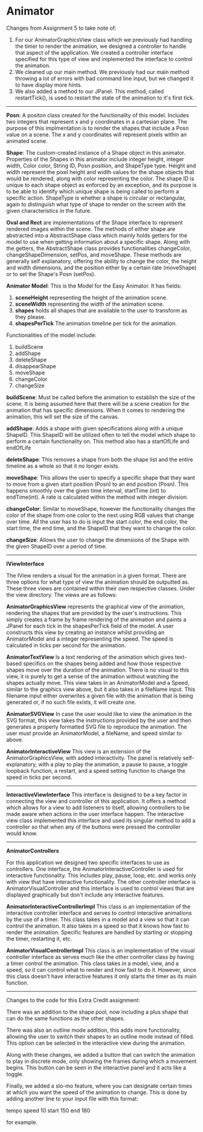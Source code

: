 # Animator

Changes from Assignment 5 to take note of:

1. For our AnimatorGraphicsView class which we previously had handling the timer to render the 
animation, we designed a controller to handle that aspect of the application. We created a 
controller interface specified for this type of view and implemented the interface to control the animation.
2. We cleaned up our main method. We previously had our main method throwing a lot of errors
with bad command line input, but we changed it to have display more hints. 
3. We also added a method to our JPanel. This method, called restartTick(), is used to restart the state of 
the animation to it's first tick.

------------------------------------------------------------------------------------------------------------------------------------------------------------------------------

**Posn**: A positon class created for the functionality of this model. Includes two integers that represent x and y coordinates in a cartesian plane. The
purpose of this implmentation is to render the shapes that include a Posn value on a scene. The x and y coordinates will represent pixels within an animated scene.

**Shape**: The custom-created instance of a Shape object in this animator. Properties of the Shapes in this animator include integer height, integer width, 
Color color, String ID, Posn position, and ShapeType type. Height and width represent the pixel height and width values for the shape objects that
would be rendered, along with color representing the color. The shape ID is unique to each shape object as enforced by an exception, and its purpose is to be able
to identify which unique shape is being called to perform a specific action. ShapeType is whether a shape is circular or rectangular, again to distinguish what type of
shape to render on the screen with the given characteristics in the future.

**Oval and Rect** are implementations of the Shape interface to represent rendered images within the scene. The methods of either shape are abstracted into a AbstractShape
class which mainly holds getters for the model to use when getting information about a specific shape. Along with the getters, the AbstractShape class provides
functionalities changeColor, changeShapeDimension, setPos, and moveShape. These methods are generally self explanatory, offering the ability to change the color, the 
height and width dimensions, and the position either by a certain rate (moveShape) or to set the Shape's Posn (setPos).

**Animator Model**: This is the Model for the Easy Animator. It has fields:
1. **sceneHeight** representing the height of the animation scene.
2. **sceneWidth** representing the width of the animation scene.
3. **shapes** holds all shapes that are available to the user to transform as they please.
4. **shapesPerTick** The animation timeline per tick for the animation.

Functionalities of the model include:
1. buildScene
2. addShape
3. deleteShape
4. disappearShape
5. moveShape
6. changeColor
7. changeSize

**buildScene**: Must be called before the animation to establish the size of the scene. It is being assumed here that there
will be a scene creation for the animation that has specific dimensions. When it comes to rendering the animation, this
will set the size of the canvas.

**addShape**: Adds a shape with given specifications along with a unique ShapeID. This ShapeID will be utilized often to tell the model which shape to perform
a certain functionality on. This method also has a startOfLife and endOfLife 

**deleteShape**: This removes a shape from both the shape list and the entire timeline as a whole so that it no longer exists.

**moveShape**: This allows the user to specify a specific shape that they want to move from a given start position (Posn) to an end position (Posn). This happens
smoothly over the given time interval, startTime (int) to endTime(int). A rate is calculated within the method with integer division.

**changeColor**: Similar to moveShape, however the functionality changes the color of the shape from one color to the next using RGB values that change over time.
All the user has to do is input the start color, the end color, the start time, the end time, and the ShapeID that they want to change the color.

**changeSize**: Allows the user to change the dimensions of the Shape with the given ShapeID over a period of time.

------------------------------------------------------------------------------------------------------------------------------------------------------------------------------

**IViewInterface**

The IView renders a visual for the animation in a given format. There are three options for what type of view the animation should be outputted as. These three views
are contained within their own respective classes. Under the view directory. The views are as follows:

**AnimatorGraphicsView** represents the graphical view of the animation, rendering the shapes that are provided by the user's instructions.
This simply creates a frame by frame rendering of the animation and paints a JPanel for each tick in the shapesPerTick field of the model.
A user constructs this view by creating an instance whilst providing an AnimatorModel and a integer representing the speed. The speed is calculated
in ticks per second for the animation.

**AnimatorTextView** Is a text rendering of the animation which gives text-based specifics on the shapes being added and how those respective
shapes move over the duration of the animation. There is no visual to this view, it is purely to get a sense of the animation without watching
the shapes actually move. This view takes in an AnimatorModel and a Speed, similar to the graphics view above, but it also takes in a 
fileName input. This filename input either overwrites a given file with the animation that is being generated or, if no such file exists,
it will create one.

**AnimatorSVGView** In case the user would like to view the animation in the SVG format, this view takes the instructions provided by the user
and then generates a properly formatted SVG file to reproduce the animation. The user must provide an AnimatorModel, a fileName, and speed
similar to above.

**AnimatorInteractiveView** This view is an extension of the AnimatorGraphicsView, with added interactivity. The panel is relatively
self-explanatory, with a play to play the animation, a pause to pause, a toggle loopback function, a restart, and a speed setting
function to change the speed in ticks per second.

------------------------------------------------------------------------------------------------------------------------------------------------------------------------------
**InteractiveViewInterface**
This interface is designed to be a key factor in connecting the view and controller of this application.
It offers a method which allows for a view to add listeners to itself, allowing controllers to be made aware
when actions in the user interface happen. The interactive view class implemented this interface and used
its singular method to add a controller so that when any of the buttons were pressed the controller would know.

------------------------------------------------------------------------------------------------------------------------------------------------------------------------------
**AnimatorControllers**

For this application we designed two specific interfaces to use as controllers. One interface, the
AnimatorInteractiveController is used for interactive functionality. This includes play, pause, loop, etc.
and works only with view that have interactive functionality. The other controller interface is AnimatorVisualController and 
this interface is used to control views that are displayed graphically but don't include any 
interactive features.

**AnimatorInteractiveControllerImpl**
This class is an implementation of the interactive controller interface and serves to control interactive
animations by the use of a timer. This class takes in a model and a view so that 
it can control the animation. It also takes in a speed so that it knows how fast to render the animation.
Specific features are handled by starting or stopping the timer, restarting it, etc.

**AnimatorVisualControllerImpl**
This class is an implementation of the visual controller interface as serves much like the other controller class
by having a timer control the animation. This class takes in a model, view, and a speed, so it can control what to render and how fast to do it. 
However, since this class doesn't have interactive features it only starts the timer as its main function.

------------------------------------------------------------------------------------------------------------------------------------------------------------------------------

Changes to the code for this Extra Credit assignment:

There was an addition to the shape pool, now including a plus shape that can do the same
functions as the other shapes.

There was also an outline mode addition, this adds more functionality, allowing the user to switch
their shapes to an outline mode instead of filled. This option can be selected in the interactive
view during the animation.

Along with these changes, we added a button that can switch the animation to play in discrete mode,
only showing the frames during which a movement begins. This button can be seen in the interactive
panel and it acts like a toggle.

Finally, we added a slo-mo feature, where you can designate certain times at which you want the
speed of the animation to change. This is done by adding another line to your input file with this
format:

tempo speed 10 start 150 end 180

for example.